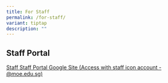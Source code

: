 ```yaml
---
title: For Staff
permalink: /for-staff/
variant: tiptap
description: ""
---
```

<h2>Staff Portal</h2>
<p></p>
<p><a href="https://sites.google.com/moe.edu.sg/yyss-staff-portal/home" rel="noopener nofollow" target="_blank">Staff Staff Portal Google Site (Access with staff icon account - @moe.edu.sg)</a>
</p>